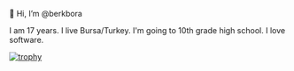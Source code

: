 👋 Hi, I’m @berkbora

I am 17 years. I live Bursa/Turkey. I'm going to 10th grade high school. I love software.

[![trophy](https://github-profile-trophy.vercel.app/?username=berkbora)](https://github.com/berkbora/github-profile-trophy)
